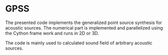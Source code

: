 # GPSS

The presented code implements the generalized point source synthesis for acoustic sources. The numerical part is implemented and parallelized using the Cython frame work and runs in 2D or 3D. 

The code is mainly used to calculated sound field of arbitrary acoustic sources.
